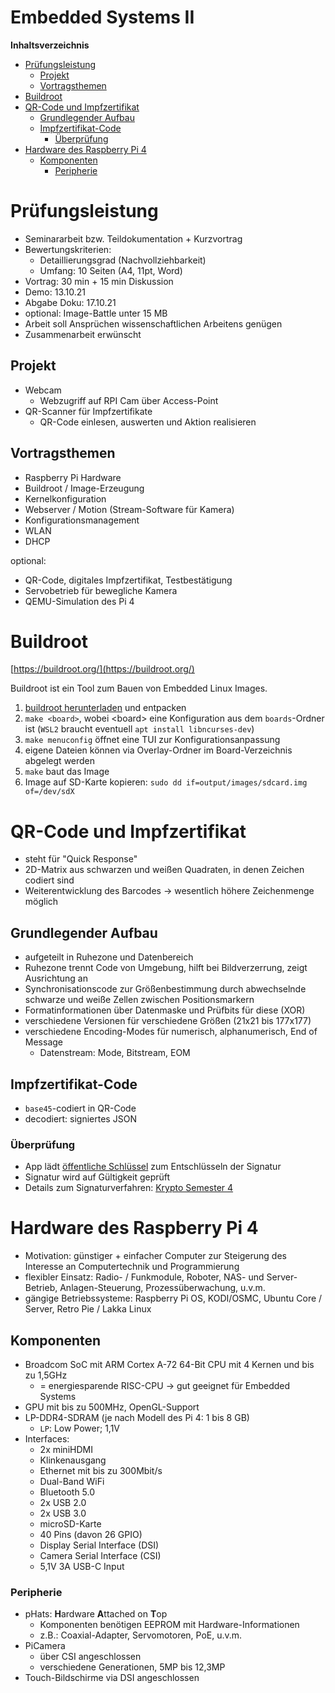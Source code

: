 <!----------
title: "Embedded Systems II"
date: "Semester 5"
keywords: [Embedded Systems II, EMB, DHGE, Semester 5]
---------->

Embedded Systems II
===================

<!-- START doctoc generated TOC please keep comment here to allow auto update -->
<!-- DON'T EDIT THIS SECTION, INSTEAD RE-RUN doctoc TO UPDATE -->
**Inhaltsverzeichnis**

- [Prüfungsleistung](#pr%C3%BCfungsleistung)
  - [Projekt](#projekt)
  - [Vortragsthemen](#vortragsthemen)
- [Buildroot](#buildroot)
- [QR-Code und Impfzertifikat](#qr-code-und-impfzertifikat)
  - [Grundlegender Aufbau](#grundlegender-aufbau)
  - [Impfzertifikat-Code](#impfzertifikat-code)
    - [Überprüfung](#%C3%9Cberpr%C3%BCfung)
- [Hardware des Raspberry Pi 4](#hardware-des-raspberry-pi-4)
  - [Komponenten](#komponenten)
    - [Peripherie](#peripherie)

<!-- END doctoc generated TOC please keep comment here to allow auto update -->

<!--newpage-->

# Prüfungsleistung

- Seminararbeit bzw. Teildokumentation + Kurzvortrag
- Bewertungskriterien:
  - Detaillierungsgrad (Nachvollziehbarkeit)
  - Umfang: 10 Seiten (A4, 11pt, Word)
- Vortrag: 30 min + 15 min Diskussion
- Demo: 13.10.21
- Abgabe Doku: 17.10.21
- optional: Image-Battle unter 15 MB
- Arbeit soll Ansprüchen wissenschaftlichen Arbeitens genügen
- Zusammenarbeit erwünscht

## Projekt

- Webcam
  - Webzugriff auf RPI Cam über Access-Point
- QR-Scanner für Impfzertifikate
  - QR-Code einlesen, auswerten und Aktion realisieren

## Vortragsthemen

- Raspberry Pi Hardware
- Buildroot / Image-Erzeugung
- Kernelkonfiguration
- Webserver / Motion (Stream-Software für Kamera)
- Konfigurationsmanagement
- WLAN<!--gemacht von Ben, -edict, Max-->
- DHCP

optional:

- QR-Code, digitales Impfzertifikat, Testbestätigung
- Servobetrieb für bewegliche Kamera
- QEMU-Simulation des Pi 4

# Buildroot

[https://buildroot.org/](https://buildroot.org/)

Buildroot ist ein Tool zum Bauen von Embedded Linux Images.

1. [buildroot herunterladen](https://buildroot.org/downloads/buildroot-2021.02.4.tar.gz) und entpacken
2. `make <board>`, wobei \<board\> eine Konfiguration aus dem `boards`-Ordner ist (`WSL2` braucht eventuell `apt install libncurses-dev`)
3. `make menuconfig` öffnet eine TUI zur Konfigurationsanpassung
4. eigene Dateien können via Overlay-Ordner im Board-Verzeichnis abgelegt werden
5. `make` baut das Image
6. Image auf SD-Karte kopieren: `sudo dd if=output/images/sdcard.img of=/dev/sdX`

# QR-Code und Impfzertifikat

- steht für "Quick Response"
- 2D-Matrix aus schwarzen und weißen Quadraten, in denen Zeichen codiert sind
- Weiterentwicklung des Barcodes $\rightarrow$ wesentlich höhere Zeichenmenge möglich

## Grundlegender Aufbau

- aufgeteilt in Ruhezone und Datenbereich
- Ruhezone trennt Code von Umgebung, hilft bei Bildverzerrung, zeigt Ausrichtung an
- Synchronisationscode zur Größenbestimmung durch abwechselnde schwarze und weiße Zellen zwischen Positionsmarkern
- Formatinformationen über Datenmaske und Prüfbits für diese (XOR)
- verschiedene Versionen für verschiedene Größen (21x21 bis 177x177)
- verschiedene Encoding-Modes für numerisch, alphanumerisch, End of Message
  - Datenstream: Mode, Bitstream, EOM

## Impfzertifikat-Code

- ``base45``-codiert in QR-Code
- decodiert: signiertes JSON

### Überprüfung

- App lädt [öffentliche Schlüssel](https://github.com/HQJaTu/vacdec/blob/main/certs/roots/Digital_Green_Certificate_Signing_Keys.json) zum Entschlüsseln der Signatur
- Signatur wird auf Gültigkeit geprüft
- Details zum Signaturverfahren: [Krypto Semester 4](https://github.com/importPI19fromDHGE/dhge-pi19-sem4/tree/main/SWS-KUSCHE#hashes--signatur)

# Hardware des Raspberry Pi 4

- Motivation: günstiger + einfacher Computer zur Steigerung des Interesse an Computertechnik und Programmierung
- flexibler Einsatz: Radio- / Funkmodule, Roboter, NAS- und Server-Betrieb, Anlagen-Steuerung, Prozessüberwachung, u.v.m.
- gängige Betriebssysteme: Raspberry Pi OS, KODI/OSMC, Ubuntu Core / Server, Retro Pie / Lakka Linux

## Komponenten

- Broadcom SoC mit ARM Cortex A-72 64-Bit CPU mit 4 Kernen und bis zu 1,5GHz
  - = energiesparende RISC-CPU $\rightarrow$ gut geeignet für Embedded Systems
- GPU mit bis zu 500MHz, OpenGL-Support
- LP-DDR4-SDRAM (je nach Modell des Pi 4: 1 bis 8 GB)
  - ``LP``: Low Power; 1,1V
- Interfaces:
  - 2x miniHDMI
  - Klinkenausgang
  - Ethernet mit bis zu 300Mbit/s
  - Dual-Band WiFi
  - Bluetooth 5.0
  - 2x USB 2.0
  - 2x USB 3.0
  - microSD-Karte
  - 40 Pins (davon 26 GPIO)
  - Display Serial Interface (DSI)
  - Camera Serial Interface (CSI)
  - 5,1V 3A USB-C Input

### Peripherie

- pHats: **H**ardware **A**ttached on **T**op
  - Komponenten benötigen EEPROM mit Hardware-Informationen
  - z.B.: Coaxial-Adapter, Servomotoren, PoE, u.v.m.
- PiCamera
  - über CSI angeschlossen
  - verschiedene Generationen, 5MP bis 12,3MP
- Touch-Bildschirme via DSI angeschlossen
